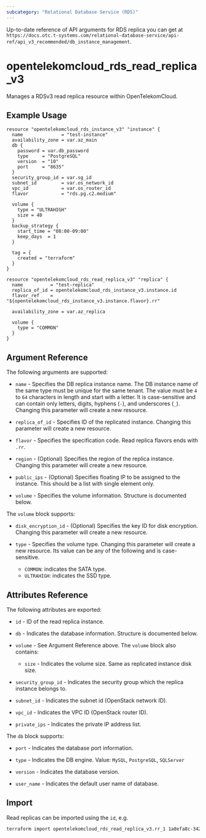 ```yaml
---
subcategory: "Relational Database Service (RDS)"
---
```


Up-to-date reference of API arguments for RDS replica you can get at
`https://docs.otc.t-systems.com/relational-database-service/api-ref/api_v3_recommended/db_instance_management`.

# opentelekomcloud_rds_read_replica_v3

Manages a RDSv3 read replica resource within OpenTelekomCloud.

## Example Usage

```hcl
resource "opentelekomcloud_rds_instance_v3" "instance" {
  name              = "test-instance"
  availability_zone = var.az_main
  db {
    password = var.db_password
    type     = "PostgreSQL"
    version  = "10"
    port     = "8635"
  }
  security_group_id = var.sg_id
  subnet_id         = var.os_network_id
  vpc_id            = var.os_router_id
  flavor            = "rds.pg.c2.medium"

  volume {
    type = "ULTRAHIGH"
    size = 40
  }
  backup_strategy {
    start_time = "08:00-09:00"
    keep_days  = 1
  }

  tag = {
    created = "terraform"
  }
}

resource "opentelekomcloud_rds_read_replica_v3" "replica" {
  name          = "test-replica"
  replica_of_id = opentelekomcloud_rds_instance_v3.instance.id
  flavor_ref    = "${opentelekomcloud_rds_instance_v3.instance.flavor}.rr"

  availability_zone = var.az_replica

  volume {
    type = "COMMON"
  }
}
```

## Argument Reference

The following arguments are supported:

* `name` - Specifies the DB replica instance name. The DB instance name of the same type must be unique for the same
  tenant. The value must be `4` to `64` characters in length and start with a letter. It is case-sensitive and can
  contain only letters, digits, hyphens (`-`), and underscores  (`_`). Changing this parameter will create a new
  resource.

* `replica_of_id` - Specifies ID of the replicated instance. Changing this parameter will create a new resource.

* `flavor` - Specifies the specification code. Read replica flavors ends with `.rr`.

* `region` - (Optional) Specifies the region of the replica instance. Changing this parameter will create a new
  resource.

* `public_ips` - (Optional) Specifies floating IP to be assigned to the instance.
  This should be a list with single element only.

* `volume` - Specifies the volume information. Structure is documented below.

The `volume` block supports:

* `disk_encryption_id` - (Optional) Specifies the key ID for disk encryption. Changing this parameter will create a new
  resource.

* `type` - Specifies the volume type. Changing this parameter will create a new resource. Its value can be any of the
  following and is case-sensitive.
    * `COMMON`: indicates the SATA type.
    * `ULTRAHIGH`: indicates the SSD type.

## Attributes Reference

The following attributes are exported:

* `id` - ID of the read replica instance.

* `db` - Indicates the database information. Structure is documented below.

* `volume` - See Argument Reference above. The `volume` block also contains:

    * `size` - Indicates the volume size. Same as replicated instance disk size.

* `security_group_id` - Indicates the security group which the replica instance belongs to.

* `subnet_id` - Indicates the subnet id (OpenStack network ID).

* `vpc_id` - Indicates the VPC ID (OpenStack router ID).

* `private_ips` - Indicates the private IP address list.

The `db` block supports:

* `port` - Indicates the database port information.

* `type` - Indicates the DB engine. Value: `MySQL`, `PostgreSQL`, `SQLServer`

* `version` - Indicates the database version.

* `user_name` - Indicates the default user name of database.

## Import

Read replicas can be imported using the `id`, e.g.

```sh
terraform import opentelekomcloud_rds_read_replica_v3.rr_1 1a8efa8c-342a-40f0-bc8f-3d27bd603661
```
